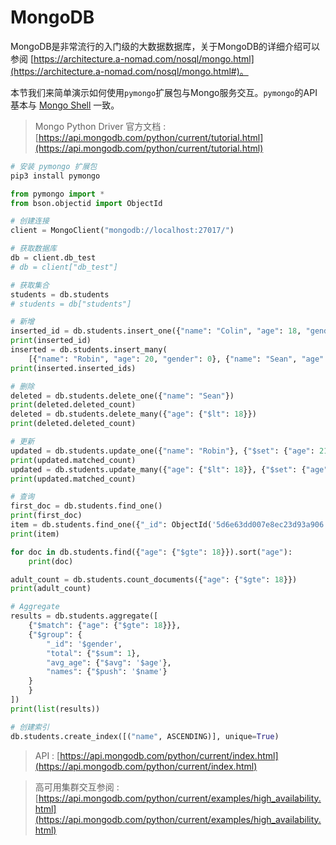 # MongoDB

MongoDB是非常流行的入门级的大数据数据库，关于MongoDB的详细介绍可以参阅 [https://architecture.a-nomad.com/nosql/mongo.html](https://architecture.a-nomad.com/nosql/mongo.html#)。

本节我们来简单演示如何使用`pymongo`扩展包与Mongo服务交互。`pymongo`的API基本与 [Mongo Shell](https://architecture.a-nomad.com/nosql/mongo.html#_4-mongo-shell) 一致。

> Mongo Python Driver 官方文档 : [https://api.mongodb.com/python/current/tutorial.html](https://api.mongodb.com/python/current/tutorial.html)


```sh
# 安装 pymongo 扩展包
pip3 install pymongo
```

```py
from pymongo import *
from bson.objectid import ObjectId

# 创建连接
client = MongoClient("mongodb://localhost:27017/")

# 获取数据库
db = client.db_test
# db = client["db_test"]

# 获取集合
students = db.students
# students = db["students"]

# 新增
inserted_id = db.students.insert_one({"name": "Colin", "age": 18, "gender": 1})
print(inserted_id)
inserted = db.students.insert_many(
    [{"name": "Robin", "age": 20, "gender": 0}, {"name": "Sean", "age": 21, "gender": 1}])
print(inserted.inserted_ids)

# 删除
deleted = db.students.delete_one({"name": "Sean"})
print(deleted.deleted_count)
deleted = db.students.delete_many({"age": {"$lt": 18}})
print(deleted.deleted_count)

# 更新
updated = db.students.update_one({"name": "Robin"}, {"$set": {"age": 21}})
print(updated.matched_count)
updated = db.students.update_many({"age": {"$lt": 18}}, {"$set": {"age": 18}})
print(updated.matched_count)

# 查询
first_doc = db.students.find_one()
print(first_doc)
item = db.students.find_one({"_id": ObjectId('5d6e63dd007e8ec23d93a906')})
print(item)

for doc in db.students.find({"age": {"$gte": 18}}).sort("age"):
    print(doc)

adult_count = db.students.count_documents({"age": {"$gte": 18}})
print(adult_count)

# Aggregate
results = db.students.aggregate([
    {"$match": {"age": {"$gte": 18}}},
    {"$group": {
        "_id": '$gender',
        "total": {"$sum": 1},
        "avg_age": {"$avg": '$age'},
        "names": {"$push": '$name'}
    }
    }
])
print(list(results))

# 创建索引
db.students.create_index([("name", ASCENDING)], unique=True)
```

> API : [https://api.mongodb.com/python/current/index.html](https://api.mongodb.com/python/current/index.html)

> 高可用集群交互参阅 : [https://api.mongodb.com/python/current/examples/high_availability.html](https://api.mongodb.com/python/current/examples/high_availability.html)